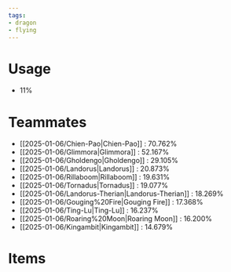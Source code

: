 ```yaml
---
tags:
- dragon
- flying
---
```

# Usage
- 11%
# Teammates
- [[2025-01-06/Chien-Pao|Chien-Pao]] : 70.762%
- [[2025-01-06/Glimmora|Glimmora]] : 52.167%
- [[2025-01-06/Gholdengo|Gholdengo]] : 29.105%
- [[2025-01-06/Landorus|Landorus]] : 20.873%
- [[2025-01-06/Rillaboom|Rillaboom]] : 19.631%
- [[2025-01-06/Tornadus|Tornadus]] : 19.077%
- [[2025-01-06/Landorus-Therian|Landorus-Therian]] : 18.269%
- [[2025-01-06/Gouging%20Fire|Gouging Fire]] : 17.368%
- [[2025-01-06/Ting-Lu|Ting-Lu]] : 16.237%
- [[2025-01-06/Roaring%20Moon|Roaring Moon]] : 16.200%
- [[2025-01-06/Kingambit|Kingambit]] : 14.679%
# Items
